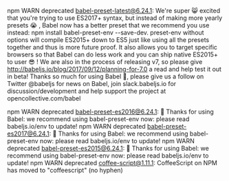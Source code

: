 npm WARN deprecated babel-preset-latest@6.24.1: We're super 😸  excited that you're trying to use ES2017+ syntax, but instead of making more yearly presets 😭 , Babel now has a better preset that we recommend you use instead: npm install babel-preset-env --save-dev. preset-env without options will compile ES2015+ down to ES5 just like using all the presets together and thus is more future proof. It also allows you to target specific browsers so that Babel can do less work and you can ship native ES2015+ to user 😎 ! We are also in the process of releasing v7, so please give http://babeljs.io/blog/2017/09/12/planning-for-7.0 a read and help test it out in beta! Thanks so much for using Babel 🙏, please give us a follow on Twitter @babeljs for news on Babel, join slack.babeljs.io for discussion/development and help support the project at opencollective.com/babel

npm WARN deprecated babel-preset-es2016@6.24.1: 🙌  Thanks for using Babel: we recommend using babel-preset-env now: please read babeljs.io/env to update!
npm WARN deprecated babel-preset-es2017@6.24.1: 🙌  Thanks for using Babel: we recommend using babel-preset-env now: please read babeljs.io/env to update!
npm WARN deprecated babel-preset-es2015@6.24.1: 🙌  Thanks for using Babel: we recommend using babel-preset-env now: please read babeljs.io/env to update!
npm WARN deprecated coffee-script@1.11.1: CoffeeScript on NPM has moved to "coffeescript" (no hyphen)
